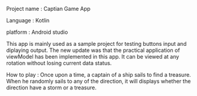 Project name : Captian Game App

Language : Kotlin 

platform : Android studio 

This app is mainly used as a sample project for testing buttons input and diplaying output.
The new update was that the practical application of viewModel has been implemented in this app.
It can be viewed at any rotation without losing current data status.

How to play :
Once upon a time, a captain of a ship sails to find a treasure. 
When he randomly sails to any of the direction, it will displays whether the direction have a storm or a treasure.
